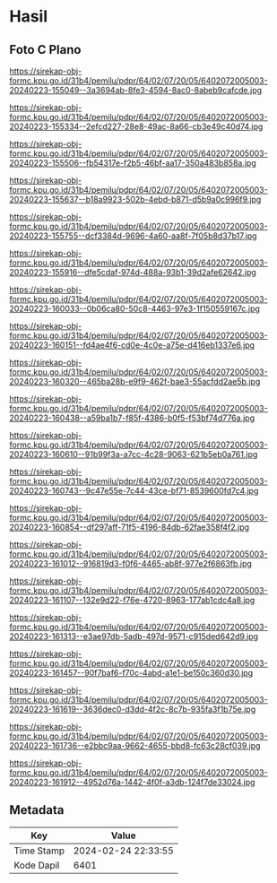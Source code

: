 # Hasil

## Foto C Plano

https://sirekap-obj-formc.kpu.go.id/31b4/pemilu/pdpr/64/02/07/20/05/6402072005003-20240223-155049--3a3694ab-8fe3-4594-8ac0-8abeb9cafcde.jpg

https://sirekap-obj-formc.kpu.go.id/31b4/pemilu/pdpr/64/02/07/20/05/6402072005003-20240223-155334--2efcd227-28e8-49ac-8a66-cb3e49c40d74.jpg

https://sirekap-obj-formc.kpu.go.id/31b4/pemilu/pdpr/64/02/07/20/05/6402072005003-20240223-155506--fb54317e-f2b5-46bf-aa17-350a483b858a.jpg

https://sirekap-obj-formc.kpu.go.id/31b4/pemilu/pdpr/64/02/07/20/05/6402072005003-20240223-155637--b18a9923-502b-4ebd-b871-d5b9a0c996f9.jpg

https://sirekap-obj-formc.kpu.go.id/31b4/pemilu/pdpr/64/02/07/20/05/6402072005003-20240223-155755--dcf3384d-9696-4a60-aa8f-7f05b8d37b17.jpg

https://sirekap-obj-formc.kpu.go.id/31b4/pemilu/pdpr/64/02/07/20/05/6402072005003-20240223-155916--dfe5cdaf-974d-488a-93b1-39d2afe62642.jpg

https://sirekap-obj-formc.kpu.go.id/31b4/pemilu/pdpr/64/02/07/20/05/6402072005003-20240223-160033--0b06ca80-50c8-4463-97e3-1f150559167c.jpg

https://sirekap-obj-formc.kpu.go.id/31b4/pemilu/pdpr/64/02/07/20/05/6402072005003-20240223-160151--fd4ae4f6-cd0e-4c0e-a75e-d416eb1337e6.jpg

https://sirekap-obj-formc.kpu.go.id/31b4/pemilu/pdpr/64/02/07/20/05/6402072005003-20240223-160320--465ba28b-e9f9-462f-bae3-55acfdd2ae5b.jpg

https://sirekap-obj-formc.kpu.go.id/31b4/pemilu/pdpr/64/02/07/20/05/6402072005003-20240223-160438--a59ba1b7-f85f-4386-b0f5-f53bf74d776a.jpg

https://sirekap-obj-formc.kpu.go.id/31b4/pemilu/pdpr/64/02/07/20/05/6402072005003-20240223-160610--91b99f3a-a7cc-4c28-9063-621b5eb0a761.jpg

https://sirekap-obj-formc.kpu.go.id/31b4/pemilu/pdpr/64/02/07/20/05/6402072005003-20240223-160743--9c47e55e-7c44-43ce-bf71-8539600fd7c4.jpg

https://sirekap-obj-formc.kpu.go.id/31b4/pemilu/pdpr/64/02/07/20/05/6402072005003-20240223-160854--df297aff-71f5-4196-84db-62fae358f4f2.jpg

https://sirekap-obj-formc.kpu.go.id/31b4/pemilu/pdpr/64/02/07/20/05/6402072005003-20240223-161012--916819d3-f0f6-4465-ab8f-977e2f6863fb.jpg

https://sirekap-obj-formc.kpu.go.id/31b4/pemilu/pdpr/64/02/07/20/05/6402072005003-20240223-161107--132e9d22-f76e-4720-8963-177ab1cdc4a8.jpg

https://sirekap-obj-formc.kpu.go.id/31b4/pemilu/pdpr/64/02/07/20/05/6402072005003-20240223-161313--e3ae97db-5adb-497d-9571-c915ded642d9.jpg

https://sirekap-obj-formc.kpu.go.id/31b4/pemilu/pdpr/64/02/07/20/05/6402072005003-20240223-161457--90f7baf6-f70c-4abd-a1e1-be150c360d30.jpg

https://sirekap-obj-formc.kpu.go.id/31b4/pemilu/pdpr/64/02/07/20/05/6402072005003-20240223-161619--3636dec0-d3dd-4f2c-8c7b-935fa3f1b75e.jpg

https://sirekap-obj-formc.kpu.go.id/31b4/pemilu/pdpr/64/02/07/20/05/6402072005003-20240223-161736--e2bbc9aa-9662-4655-bbd8-fc63c28cf039.jpg

https://sirekap-obj-formc.kpu.go.id/31b4/pemilu/pdpr/64/02/07/20/05/6402072005003-20240223-161912--4952d76a-1442-4f0f-a3db-124f7de33024.jpg


## Metadata

| Key        | Value               |
| ---------- | ------------------- |
| Time Stamp | 2024-02-24 22:33:55 |
| Kode Dapil | 6401                |



